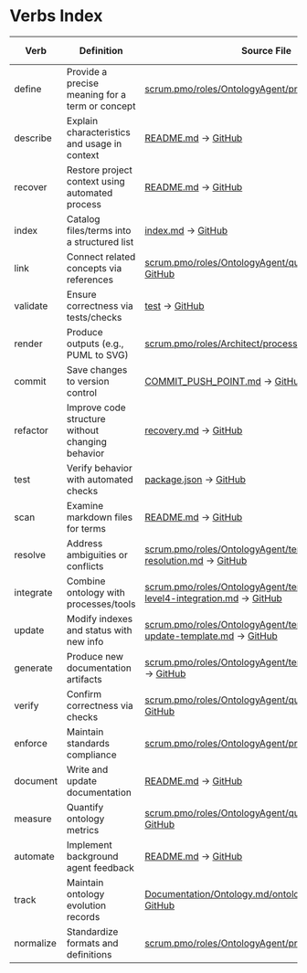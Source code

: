 # Verbs Index

| Verb | Definition | Source File | Line | Cross-Reference |
|------|------------|-------------|------|-----------------|
| define | Provide a precise meaning for a term or concept | [scrum.pmo/roles/OntologyAgent/process.md](../../scrum.pmo/roles/OntologyAgent/process.md) -> [GitHub](https://github.com/Cerulean-Circle-GmbH/Web4Articles/blob/feature/ontology-agent/scrum.pmo/roles/OntologyAgent/process.md) | 28 | [Ontology](../Ontology.md/nouns.index.md) |
| describe | Explain characteristics and usage in context | [README.md](../../README.md) -> [GitHub](https://github.com/Cerulean-Circle-GmbH/Web4Articles/blob/feature/ontology-agent/README.md) | 26 | [Glossary](../Ontology.md/nouns.index.md) |
| recover | Restore project context using automated process | [README.md](../../README.md) -> [GitHub](https://github.com/Cerulean-Circle-GmbH/Web4Articles/blob/feature/ontology-agent/README.md) | 52 | [Recovery](../Ontology.md/nouns.index.md) |
| index | Catalog files/terms into a structured list | [index.md](../../index.md) -> [GitHub](https://github.com/Cerulean-Circle-GmbH/Web4Articles/blob/feature/ontology-agent/index.md) | 1 | [Index](../Ontology.md/nouns.index.md) |
| link | Connect related concepts via references | [scrum.pmo/roles/OntologyAgent/quick-reference.md](../../scrum.pmo/roles/OntologyAgent/quick-reference.md) -> [GitHub](https://github.com/Cerulean-Circle-GmbH/Web4Articles/blob/feature/ontology-agent/scrum.pmo/roles/OntologyAgent/quick-reference.md) | 150 | [Cross-Reference](../Ontology.md/nouns.index.md) |
| validate | Ensure correctness via tests/checks | [test](../../test) -> [GitHub](https://github.com/Cerulean-Circle-GmbH/Web4Articles/tree/feature/ontology-agent/test) | 1 | [QA](../Ontology.md/nouns.index.md) |
| render | Produce outputs (e.g., PUML to SVG) | [scrum.pmo/roles/Architect/process.md](../../scrum.pmo/roles/Architect/process.md) -> [GitHub](https://github.com/Cerulean-Circle-GmbH/Web4Articles/blob/feature/ontology-agent/scrum.pmo/roles/Architect/process.md) | 27 | [PlantUML](../Ontology.md/nouns.index.md) |
| commit | Save changes to version control | [COMMIT_PUSH_POINT.md](../../COMMIT_PUSH_POINT.md) -> [GitHub](https://github.com/Cerulean-Circle-GmbH/Web4Articles/blob/feature/ontology-agent/COMMIT_PUSH_POINT.md) | 1 | [Repository](../Ontology.md/nouns.index.md) |
| refactor | Improve code structure without changing behavior | [recovery.md](../../recovery.md) -> [GitHub](https://github.com/Cerulean-Circle-GmbH/Web4Articles/blob/feature/ontology-agent/recovery.md) | 58 | [Developer](../Ontology.md/nouns.index.md) |
| test | Verify behavior with automated checks | [package.json](../../package.json) -> [GitHub](https://github.com/Cerulean-Circle-GmbH/Web4Articles/blob/feature/ontology-agent/package.json) | 9 | [Vitest](../Ontology.md/nouns.index.md) |
| scan | Examine markdown files for terms | [README.md](../../README.md) -> [GitHub](https://github.com/Cerulean-Circle-GmbH/Web4Articles/blob/feature/ontology-agent/README.md) | 67 | [Ontology](../Ontology.md/nouns.index.md) |
| resolve | Address ambiguities or conflicts | [scrum.pmo/roles/OntologyAgent/templates/ambiguity-resolution.md](../../scrum.pmo/roles/OntologyAgent/templates/ambiguity-resolution.md) -> [GitHub](https://github.com/Cerulean-Circle-GmbH/Web4Articles/blob/feature/ontology-agent/scrum.pmo/roles/OntologyAgent/templates/ambiguity-resolution.md) | 3 | [Ambiguities](../Ontology.md/ambiguities.index.md) |
| integrate | Combine ontology with processes/tools | [scrum.pmo/roles/OntologyAgent/templates/cmm-level4-integration.md](../../scrum.pmo/roles/OntologyAgent/templates/cmm-level4-integration.md) -> [GitHub](https://github.com/Cerulean-Circle-GmbH/Web4Articles/blob/feature/ontology-agent/scrum.pmo/roles/OntologyAgent/templates/cmm-level4-integration.md) | 3 | [CMM](../Ontology.md/nouns.index.md) |
| update | Modify indexes and status with new info | [scrum.pmo/roles/OntologyAgent/templates/index-update-template.md](../../scrum.pmo/roles/OntologyAgent/templates/index-update-template.md) -> [GitHub](https://github.com/Cerulean-Circle-GmbH/Web4Articles/blob/feature/ontology-agent/scrum.pmo/roles/OntologyAgent/templates/index-update-template.md) | 3 | [Ontology](../Ontology.md/nouns.index.md) |
| generate | Produce new documentation artifacts | [scrum.pmo/roles/OntologyAgent/templates/README.md](../../scrum.pmo/roles/OntologyAgent/templates/README.md) -> [GitHub](https://github.com/Cerulean-Circle-GmbH/Web4Articles/blob/feature/ontology-agent/scrum.pmo/roles/OntologyAgent/templates/README.md) | 5 | [Documentation](../Ontology.md/nouns.index.md) |
| verify | Confirm correctness via checks | [scrum.pmo/roles/OntologyAgent/quick-reference.md](../../scrum.pmo/roles/OntologyAgent/quick-reference.md) -> [GitHub](https://github.com/Cerulean-Circle-GmbH/Web4Articles/blob/feature/ontology-agent/scrum.pmo/roles/OntologyAgent/quick-reference.md) | 36 | [QA](../Ontology.md/nouns.index.md) |
| enforce | Maintain standards compliance | [scrum.pmo/roles/OntologyAgent/process.md](../../scrum.pmo/roles/OntologyAgent/process.md) -> [GitHub](https://github.com/Cerulean-Circle-GmbH/Web4Articles/blob/feature/ontology-agent/scrum.pmo/roles/OntologyAgent/process.md) | 27 | [CMM](../Ontology.md/nouns.index.md) |
| document | Write and update documentation | [README.md](../../README.md) -> [GitHub](https://github.com/Cerulean-Circle-GmbH/Web4Articles/blob/feature/ontology-agent/README.md) | 36 | [Article](../Ontology.md/nouns.index.md) |
| measure | Quantify ontology metrics | [scrum.pmo/roles/OntologyAgent/quick-reference.md](../../scrum.pmo/roles/OntologyAgent/quick-reference.md) -> [GitHub](https://github.com/Cerulean-Circle-GmbH/Web4Articles/blob/feature/ontology-agent/scrum.pmo/roles/OntologyAgent/quick-reference.md) | 215 | [Metrics](../Ontology.md/nouns.index.md) |
| automate | Implement background agent feedback | [README.md](../../README.md) -> [GitHub](https://github.com/Cerulean-Circle-GmbH/Web4Articles/blob/feature/ontology-agent/README.md) | 28 | [Background Agent](../Ontology.md/nouns.index.md) |
| track | Maintain ontology evolution records | [Documentation/Ontology.md/ontology.status.md](../../Documentation/Ontology.md/ontology.status.md) -> [GitHub](https://github.com/Cerulean-Circle-GmbH/Web4Articles/blob/feature/ontology-agent/Documentation/Ontology.md/ontology.status.md) | 1 | [Status](../Ontology.md/ontology.status.md) |
| normalize | Standardize formats and definitions | [scrum.pmo/roles/OntologyAgent/process.md](../../scrum.pmo/roles/OntologyAgent/process.md) -> [GitHub](https://github.com/Cerulean-Circle-GmbH/Web4Articles/blob/feature/ontology-agent/scrum.pmo/roles/OntologyAgent/process.md) | 70 | [Quality](../Ontology.md/nouns.index.md) |